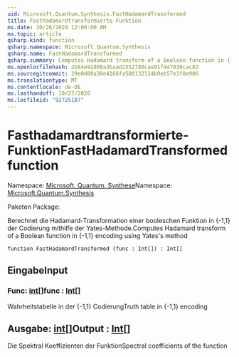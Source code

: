 ```yaml
---
uid: Microsoft.Quantum.Synthesis.FastHadamardTransformed
title: Fasthadamardtransformierte-Funktion
ms.date: 10/26/2020 12:00:00 AM
ms.topic: article
qsharp.kind: function
qsharp.namespace: Microsoft.Quantum.Synthesis
qsharp.name: FastHadamardTransformed
qsharp.summary: Computes Hadamard transform of a Boolean function in {-1,1} encoding using Yates's method
ms.openlocfilehash: 2b84e92d08a3baad2552780cae91f447830cac82
ms.sourcegitcommit: 29e0d88a30e4166fa580132124b0eb57e1f0e986
ms.translationtype: MT
ms.contentlocale: de-DE
ms.lasthandoff: 10/27/2020
ms.locfileid: "92725187"
---
```

# <a name="fasthadamardtransformed-function"></a><span data-ttu-id="b9c14-102">Fasthadamardtransformierte-Funktion</span><span class="sxs-lookup"><span data-stu-id="b9c14-102">FastHadamardTransformed function</span></span>

<span data-ttu-id="b9c14-103">Namespace: [Microsoft. Quantum. Synthese](xref:Microsoft.Quantum.Synthesis)</span><span class="sxs-lookup"><span data-stu-id="b9c14-103">Namespace: [Microsoft.Quantum.Synthesis](xref:Microsoft.Quantum.Synthesis)</span></span>

<span data-ttu-id="b9c14-104">Paketen [](https://nuget.org/packages/)</span><span class="sxs-lookup"><span data-stu-id="b9c14-104">Package: [](https://nuget.org/packages/)</span></span>


<span data-ttu-id="b9c14-105">Berechnet die Hadamard-Transformation einer booleschen Funktion in {-1,1} der Codierung mithilfe der Yates-Methode.</span><span class="sxs-lookup"><span data-stu-id="b9c14-105">Computes Hadamard transform of a Boolean function in {-1,1} encoding using Yates's method</span></span>

```qsharp
function FastHadamardTransformed (func : Int[]) : Int[]
```


## <a name="input"></a><span data-ttu-id="b9c14-106">Eingabe</span><span class="sxs-lookup"><span data-stu-id="b9c14-106">Input</span></span>

### <a name="func--int"></a><span data-ttu-id="b9c14-107">Func: [int](xref:microsoft.quantum.lang-ref.int)[]</span><span class="sxs-lookup"><span data-stu-id="b9c14-107">func : [Int](xref:microsoft.quantum.lang-ref.int)[]</span></span>

<span data-ttu-id="b9c14-108">Wahrheitstabelle in der {-1,1} Codierung</span><span class="sxs-lookup"><span data-stu-id="b9c14-108">Truth table in {-1,1} encoding</span></span>



## <a name="output--int"></a><span data-ttu-id="b9c14-109">Ausgabe: [int](xref:microsoft.quantum.lang-ref.int)[]</span><span class="sxs-lookup"><span data-stu-id="b9c14-109">Output : [Int](xref:microsoft.quantum.lang-ref.int)[]</span></span>

<span data-ttu-id="b9c14-110">Die Spektral Koeffizienten der Funktion</span><span class="sxs-lookup"><span data-stu-id="b9c14-110">Spectral coefficients of the function</span></span>